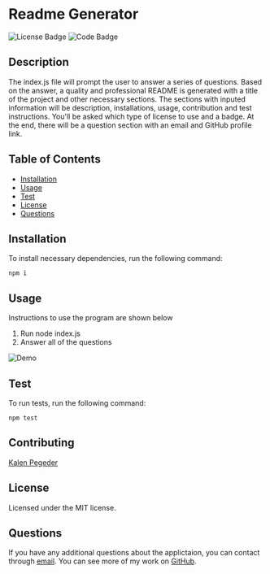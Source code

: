 # Readme Generator

![License Badge](https://img.shields.io/badge/License-MIT-blue) ![Code Badge](https://img.shields.io/badge/JavaScript-100%25-green)

## Description

The index.js file will prompt the user to answer a series of questions. Based on the answer, a quality and professional README is generated with a title of the project and other necessary sections. The sections with inputed information will be description, installations, usage, contribution and test instructions. You'll be asked which type of license to use and a badge. At the end, there will be a question section with an email and GitHub profile link.

## Table of Contents

- [Installation](#installation)
- [Usage](#usage)
- [Test](#test)
- [License](#license)
- [Questions](#questions)

## Installation

To install necessary dependencies, run the following command:

```
npm i
```

## Usage

Instructions to use the program are shown below

1. Run node index.js
2. Answer all of the questions

![Demo](./Develop/assets/images/demo.gif)

## Test

To run tests, run the following command:

```
npm test
```

## Contributing

[Kalen Pegeder](https://github.com/kpegeder)

## License

Licensed under the MIT license.

## Questions

If you have any additional questions about the applictaion, you can contact through [email](mailto:k.pegeder@gmail.com).
You can see more of my work on [GitHub](https://github.com/kpegeder).
